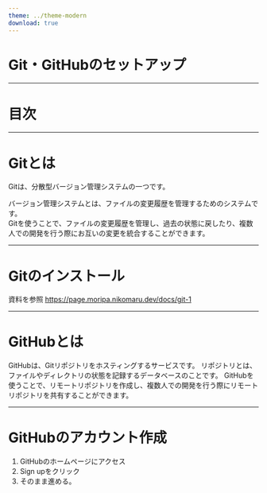 ```yaml
---
theme: ../theme-modern
download: true
---
```


# Git・GitHubのセットアップ

---

# 目次

<Toc maxDepth="1"></Toc>

---

# Gitとは

Gitは、分散型バージョン管理システムの一つです。 <br>

バージョン管理システムとは、ファイルの変更履歴を管理するためのシステムです。<br>
Gitを使うことで、ファイルの変更履歴を管理し、過去の状態に戻したり、複数人での開発を行う際にお互いの変更を統合することができます。

---

# Gitのインストール

資料を参照 https://page.moripa.nikomaru.dev/docs/git-1

---

# GitHubとは

GitHubは、Gitリポジトリをホスティングするサービスです。
リポジトリとは、ファイルやディレクトリの状態を記録するデータベースのことです。
GitHubを使うことで、リモートリポジトリを作成し、複数人での開発を行う際にリモートリポジトリを共有することができます。

---

# GitHubのアカウント作成

1. GitHubのホームページにアクセス
2. Sign upをクリック
3. そのまま進める。

